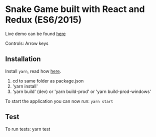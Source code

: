 # Snake Game built with React and Redux (ES6/2015)

Live demo can be found <a href="http://output.jsbin.com/lufibec" target="_blanc">here</a>

Controls: Arrow keys

## Installation
Install `yarn`, read how [here](https://yarnpkg.com/en/docs/install).

1. cd to same folder as package.json
2. 'yarn install'
3. 'yarn build' (dev) or 'yarn build-prod' or 'yarn build-prod-windows'

To start the application you can now run: `yarn start`

## Test
To run tests: yarn test
